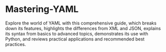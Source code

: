 # Mastering-YAML
Explore the world of YAML with this comprehensive guide, which breaks down its features, highlights the differences from XML and JSON, explains its syntax from basics to advanced topics, demonstrates its use with Python, and reviews practical applications and recommended best practices.
